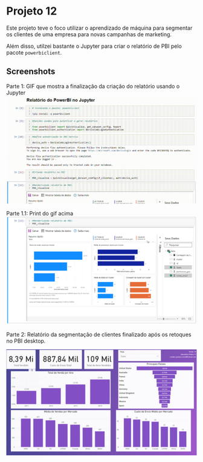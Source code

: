 # Projeto 12

Este projeto teve o foco utilizar o aprendizado de máquina para segmentar os clientes de uma empresa para novas campanhas de marketing.

Além disso, utilzei bastante o Jupyter para criar o relatório de PBI pelo pacote ```powerbiclient```.


## Screenshots

Parte 1: GIF que mostra a finalização da criação do relatório usando o Jupyter
![Relatório 12 - jupyter](https://raw.githubusercontent.com/gustavo-rossin/powerbi/main/projeto12_ML_clientes/powerbi_jupyter.gif)

Parte 1.1: Print do gif acima
![Relatório 12 - jupyter](https://raw.githubusercontent.com/gustavo-rossin/powerbi/main/projeto12_ML_clientes/powerbi_jupyter.png)


Parte 2: Relatório da segmentação de clientes finalizado após os retoques no PBI desktop.

![Relatório 12 - powerbi finalizado](https://raw.githubusercontent.com/gustavo-rossin/powerbi/main/projeto11_SQL/relatorio_vendas.PNG)

